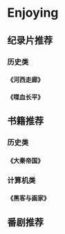 # Enjoying
## 纪录片推荐
### 历史类
#### 《河西走廊》
#### 《喋血长平》
## 书籍推荐
### 历史类
#### 《大秦帝国》
### 计算机类
#### 《黑客与画家》
## 番剧推荐